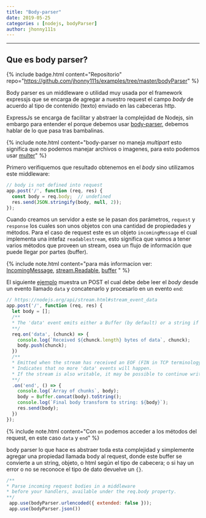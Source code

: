 ```yaml
---
title: "Body-parser"
date: 2019-05-25
categories : [nodejs, bodyParser]
author: jhonny111s
---
```


----------------
## Que es body parser?

{% include badge.html content="Repositorio" repo="https://github.com/jhonny111s/examples/tree/master/bodyParser" %}

Body parser es un middleware o utilidad muy usada por el framework expressjs  que se encarga de agregar a nuestro request el campo *body* de acuerdo al tipo de contenido (texto) enviado en las cabeceras http.

ExpressJs se encarga de facilitar y abstraer la complejidad de Nodejs, sin embargo para entender el porque debemos usar [body-parser](https://www.npmjs.com/package/body-parser), debemos hablar de lo que pasa tras bambalinas.

{% include note.html content="body-parser no maneja *multipart* esto significa que no podemos manejar archivos o imagenes, para esto podemos usar [multer](https://github.com/expressjs/multer#readme)" %}

Primero verifiquemos que resultado obtenemos en el *body*  sino utilizamos este middleware:

~~~javascript
// body is not defined into request
app.post('/', function (req, res) {
  const body = req.body;  // undefined
  res.send(JSON.stringify(body, null, 2));
});
~~~

Cuando creamos un servidor a este se le pasan dos parámetros, `request` y `response` los cuales son unos objetos con una cantidad de propiedades y métodos. Para el caso de request este es un objeto `incomingMessage` el cual implementa una intefaz  `readablestream`, esto significa que vamos a tener varios métodos que proveen un stream, osea un flujo de información que puede llegar por partes (buffer).

{% include note.html content="para más informacíon ver: [IncomingMessage](https://nodejs.org/api/http.html#http_class_http_incomingmessage), [stream.Readable](https://nodejs.org/api/stream.html#stream_class_stream_readable), [buffer](https://nodejs.org/api/buffer.html#buffer_buffer) " %}

El siguiente [ejemplo](https://nodejs.org/en/docs/guides/anatomy-of-an-http-transaction/#request-body) muestra un POST  el cual debe debe leer el *body* desde un evento llamado `data`
y concatenarlo y procesarlo en un evento `end`:

~~~javascript
// https://nodejs.org/api/stream.html#stream_event_data
app.post('/', function (req, res) {
  let body = [];
  /**
  * The 'data' event emits either a Buffer (by default) or a string if setEncoding() was used.
  **/
  req.on('data', (chunck) => {
    console.log(`Received ${chunck.length} bytes of data`, chunck);
    body.push(chunck);
  })
  /**
  * Emitted when the stream has received an EOF (FIN in TCP terminology).
  * Indicates that no more 'data' events will happen.
  * If the stream is also writable, it may be possible to continue writing.
  **/
  .on('end', () => {
    console.log(`Array of chunks`, body);
    body = Buffer.concat(body).toString();
    console.log(`Final body transform to string: ${body}`);
    res.send(body);
  })
});
~~~

{% include note.html content="Con `on` podemos acceder a los métodos del request, en este caso `data` y `end`" %}


body parser lo que hace es abstraer toda esta complejidad y simplemente agregar una propiedad llamada body al request, donde este buffer se convierte a un string, objeto, o html según el tipo de cabecera; o si hay un error o no se reconoce el tipo de dato devuelve un `{}`.

~~~javascript
/**
* Parse incoming request bodies in a middleware
* before your handlers, available under the req.body property.
**/
 app.use(bodyParser.urlencoded({ extended: false }));
 app.use(bodyParser.json())
~~~